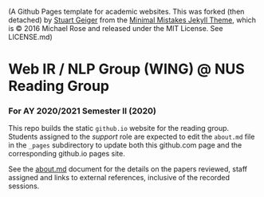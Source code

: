 (A Github Pages template for academic websites. This was forked (then detached) by [Stuart Geiger](https://github.com/staeiou) from the [Minimal Mistakes Jekyll Theme](https://mmistakes.github.io/minimal-mistakes/), which is © 2016 Michael Rose and released under the MIT License. See LICENSE.md)

# Web IR / NLP Group (WING) @ NUS Reading Group
### For AY 2020/2021 Semester II (2020)

This repo builds the static `github.io` website for the reading group.  Students assigned to the _support_ role are expected to edit the `about.md` file in the `_pages` subdirectory to update both this github.com page and the corresponding github.io pages site.

See the [about.md](https://github.com/WING-NUS/cs6101/blob/master/_pages/about.md) document for the details on the papers reviewed, staff assigned and links to external references, inclusive of the recorded sessions.

